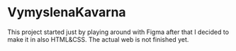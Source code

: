 # VymyslenaKavarna
This project started just by playing around with Figma after that I decided to make it in also HTML&CSS. The actual web is not finished yet. 
